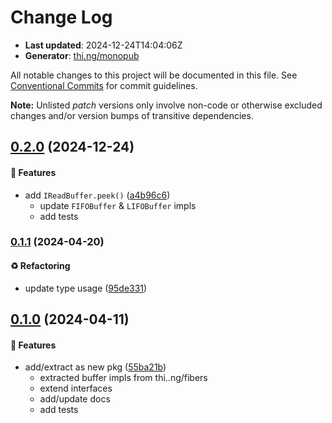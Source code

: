 # Change Log

- **Last updated**: 2024-12-24T14:04:06Z
- **Generator**: [thi.ng/monopub](https://thi.ng/monopub)

All notable changes to this project will be documented in this file.
See [Conventional Commits](https://conventionalcommits.org/) for commit guidelines.

**Note:** Unlisted _patch_ versions only involve non-code or otherwise excluded changes
and/or version bumps of transitive dependencies.

## [0.2.0](https://github.com/thi-ng/umbrella/tree/@thi.ng/buffers@0.2.0) (2024-12-24)

#### 🚀 Features

- add `IReadBuffer.peek()` ([a4b96c6](https://github.com/thi-ng/umbrella/commit/a4b96c6))
  - update `FIFOBuffer` & `LIFOBuffer` impls
  - add tests

### [0.1.1](https://github.com/thi-ng/umbrella/tree/@thi.ng/buffers@0.1.1) (2024-04-20)

#### ♻️ Refactoring

- update type usage ([95de331](https://github.com/thi-ng/umbrella/commit/95de331))

## [0.1.0](https://github.com/thi-ng/umbrella/tree/@thi.ng/buffers@0.1.0) (2024-04-11)

#### 🚀 Features

- add/extract as new pkg ([55ba21b](https://github.com/thi-ng/umbrella/commit/55ba21b))
  - extracted buffer impls from thi..ng/fibers
  - extend interfaces
  - add/update docs
  - add tests
